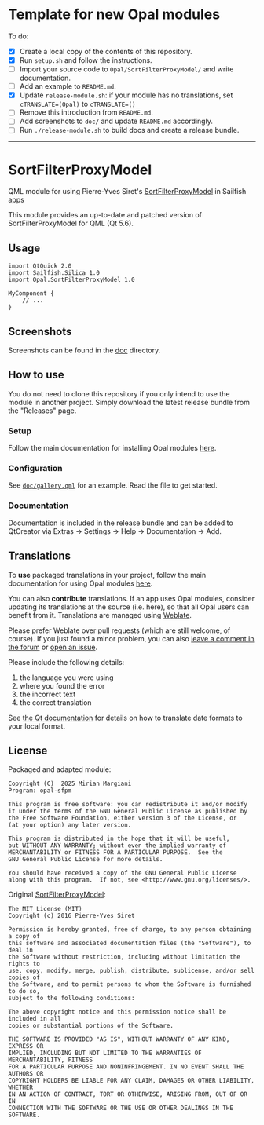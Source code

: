 <!--
SPDX-FileCopyrightText: 2023-2024 Mirian Margiani
SPDX-License-Identifier: GFDL-1.3-or-later
-->

# Template for new Opal modules

To do:

- [x] Create a local copy of the contents of this repository.
- [x] Run `setup.sh` and follow the instructions.
- [ ] Import your source code to `Opal/SortFilterProxyModel/` and write documentation.
- [ ] Add an example to `README.md`.
- [x] Update `release-module.sh`: if your module has no translations, set `cTRANSLATE=(Opal)` to `cTRANSLATE=()`
- [ ] Remove this introduction from `README.md`.
- [ ] Add screenshots to `doc/` and update `README.md` accordingly.
- [ ] Run `./release-module.sh` to build docs and create a release bundle.

<hr>

# SortFilterProxyModel

QML module for using Pierre-Yves Siret's
[SortFilterProxyModel](https://github.com/oKcerG/SortFilterProxyModel) in
Sailfish apps

This module provides an up-to-date and patched version of SortFilterProxyModel for QML (Qt 5.6).


## Usage

```{qml}
import QtQuick 2.0
import Sailfish.Silica 1.0
import Opal.SortFilterProxyModel 1.0

MyComponent {
    // ...
}
```

## Screenshots

Screenshots can be found in the [doc](doc/) directory.

<!--
| 1. | 2. |
|-|-|
| <img src="./doc/screenshot-01.webp" width="600" /> | <img src="./doc/screenshot-02.webp" width="600" /> |

| 1. | 2. | 3. |
|-|-|-|
| <img src="./doc/screenshot-01.webp" width="600" /> | <img src="./doc/screenshot-02.webp" width="600" /> | <img src="./doc/screenshot-03.webp" width="600" /> |
-->

## How to use

You do not need to clone this repository if you only intend to use the module in
another project. Simply download the latest release bundle from the "Releases" page.

### Setup

Follow the main documentation for installing Opal modules
[here](https://github.com/Pretty-SFOS/opal/blob/main/README.md#using-opal).

### Configuration

See [`doc/gallery.qml`](doc/gallery.qml) for an example. Read the file to get
started.

### Documentation

Documentation is included in the release bundle and can be added to
QtCreator via Extras → Settings → Help → Documentation → Add.

## Translations

To **use** packaged translations in your project, follow the main documentation for
using Opal modules [here](https://github.com/Pretty-SFOS/opal#using-opal).

You can also **contribute** translations. If an app uses Opal modules, consider
updating its translations at the source (i.e. here), so that all Opal users can
benefit from it. Translations are managed using
[Weblate](https://hosted.weblate.org/projects/opal).

Please prefer Weblate over pull requests (which are still welcome, of course).
If you just found a minor problem, you can also
[leave a comment in the forum](https://forum.sailfishos.org/t/opal-qml-components-for-app-development/15801)
or [open an issue](https://github.com/Pretty-SFOS/opal/issues/new).

Please include the following details:

1. the language you were using
2. where you found the error
3. the incorrect text
4. the correct translation

See [the Qt documentation](https://doc.qt.io/qt-5/qml-qtqml-date.html#details) for
details on how to translate date formats to your local format.

## License

Packaged and adapted module:

    Copyright (C)  2025 Mirian Margiani
    Program: opal-sfpm

    This program is free software: you can redistribute it and/or modify
    it under the terms of the GNU General Public License as published by
    the Free Software Foundation, either version 3 of the License, or
    (at your option) any later version.

    This program is distributed in the hope that it will be useful,
    but WITHOUT ANY WARRANTY; without even the implied warranty of
    MERCHANTABILITY or FITNESS FOR A PARTICULAR PURPOSE.  See the
    GNU General Public License for more details.

    You should have received a copy of the GNU General Public License
    along with this program.  If not, see <http://www.gnu.org/licenses/>.

Original [SortFilterProxyModel](https://github.com/oKcerG/SortFilterProxyModel):

    The MIT License (MIT)
    Copyright (c) 2016 Pierre-Yves Siret

    Permission is hereby granted, free of charge, to any person obtaining a copy of
    this software and associated documentation files (the "Software"), to deal in
    the Software without restriction, including without limitation the rights to
    use, copy, modify, merge, publish, distribute, sublicense, and/or sell copies of
    the Software, and to permit persons to whom the Software is furnished to do so,
    subject to the following conditions:

    The above copyright notice and this permission notice shall be included in all
    copies or substantial portions of the Software.

    THE SOFTWARE IS PROVIDED "AS IS", WITHOUT WARRANTY OF ANY KIND, EXPRESS OR
    IMPLIED, INCLUDING BUT NOT LIMITED TO THE WARRANTIES OF MERCHANTABILITY, FITNESS
    FOR A PARTICULAR PURPOSE AND NONINFRINGEMENT. IN NO EVENT SHALL THE AUTHORS OR
    COPYRIGHT HOLDERS BE LIABLE FOR ANY CLAIM, DAMAGES OR OTHER LIABILITY, WHETHER
    IN AN ACTION OF CONTRACT, TORT OR OTHERWISE, ARISING FROM, OUT OF OR IN
    CONNECTION WITH THE SOFTWARE OR THE USE OR OTHER DEALINGS IN THE SOFTWARE.
